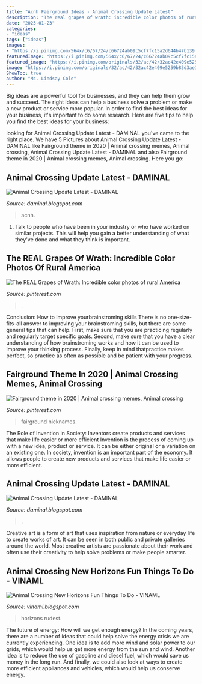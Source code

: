 ```yaml
---
title: "Acnh Fairground Ideas - Animal Crossing Update Latest"
description: "The real grapes of wrath: incredible color photos of rural america"
date: "2023-01-23"
categories:
- "ideas"
tags: ["ideas"]
images:
- "https://i.pinimg.com/564x/c6/67/24/c66724ab09c5cf7fc15a2d644b47b139.jpg"
featuredImage: "https://i.pinimg.com/564x/c6/67/24/c66724ab09c5cf7fc15a2d644b47b139.jpg"
featured_image: "https://i.pinimg.com/originals/32/ac/42/32ac42e409e5259b83d3ae19eba805fd.jpg"
image: "https://i.pinimg.com/originals/32/ac/42/32ac42e409e5259b83d3ae19eba805fd.jpg"
ShowToc: true
author: "Ms. Lindsay Cole"
---
```



Big ideas are a powerful tool for businesses, and they can help them grow and succeed. The right ideas can help a business solve a problem or make a new product or service more popular. In order to find the best ideas for your business, it's important to do some research. Here are five tips to help you find the best ideas for your business:

	

		
looking for Animal Crossing Update Latest - DAMINAL you've came to the right place. We have 5 Pictures about Animal Crossing Update Latest - DAMINAL like Fairground theme in 2020 | Animal crossing memes, Animal crossing, Animal Crossing Update Latest - DAMINAL and also Fairground theme in 2020 | Animal crossing memes, Animal crossing. Here you go:
		
    
## Animal Crossing Update Latest - DAMINAL

<img loading=lazy src="https://i.pinimg.com/564x/c6/67/24/c66724ab09c5cf7fc15a2d644b47b139.jpg" onerror="this.onerror=null;this.src='https://tse3.mm.bing.net/th?id=OIP.iRXM_849TS4GW6N_h5JLVAHaFj&amp;pid=15.1';" alt="Animal Crossing Update Latest - DAMINAL">

_Source: daminal.blogspot.com_

>acnh. 

	

1. Talk to people who have been in your industry or who have worked on similar projects. This will help you gain a better understanding of what they've done and what they think is important.

    
## The REAL Grapes Of Wrath: Incredible Color Photos Of Rural America

<img loading=lazy src="https://i.pinimg.com/originals/32/ac/42/32ac42e409e5259b83d3ae19eba805fd.jpg" onerror="this.onerror=null;this.src='https://tse4.mm.bing.net/th?id=OIP.771zb-pmmy55UauLgY0JNwHaFP&amp;pid=15.1';" alt="The REAL Grapes of Wrath: Incredible color photos of rural America">

_Source: pinterest.com_

>. 

	

Conclusion: How to improve yourbrainstroming skills
There is no one-size-fits-all answer to improving your brainstroming skills, but there are some general tips that can help. First, make sure that you are practicing regularly and regularly target specific goals. Second, make sure that you have a clear understanding of how brainstroming works and how it can be used to improve your thinking process. Finally, keep in mind thatpractice makes perfect, so practice as often as possible and be patient with your progress.

    
## Fairground Theme In 2020 | Animal Crossing Memes, Animal Crossing

<img loading=lazy src="https://i.pinimg.com/736x/ab/94/a8/ab94a8adce2bdbb7c819eb2b15a869bf.jpg" onerror="this.onerror=null;this.src='https://tse2.mm.bing.net/th?id=OIP.GU5vaT4E-PziLxHAtWOwIQHaDb&amp;pid=15.1';" alt="Fairground theme in 2020 | Animal crossing memes, Animal crossing">

_Source: pinterest.com_

>fairground nicknames. 

	

The Role of Invention in Society: Inventors create products and services that make life easier or more efficient
Invention is the process of coming up with a new idea, product or service. It can be either original or a variation on an existing one. In society, invention is an important part of the economy. It allows people to create new products and services that make life easier or more efficient.

    
## Animal Crossing Update Latest - DAMINAL

<img loading=lazy src="https://i.pinimg.com/originals/93/aa/09/93aa09159664745f26375d744e5ad12f.jpg" onerror="this.onerror=null;this.src='https://tse2.mm.bing.net/th?id=OIP.u2L9zV--_MW5s9ywwEkIPAHaEK&amp;pid=15.1';" alt="Animal Crossing Update Latest - DAMINAL">

_Source: daminal.blogspot.com_

>. 

	

Creative art is a form of art that uses inspiration from nature or everyday life to create works of art. It can be seen in both public and private galleries around the world. Most creative artists are passionate about their work and often use their creativity to help solve problems or make people smarter.

    
## Animal Crossing New Horizons Fun Things To Do - VINAML

<img loading=lazy src="https://i.pinimg.com/originals/98/1c/0e/981c0e7b94a62ea2e7036eb834daccf9.jpg" onerror="this.onerror=null;this.src='https://tse2.mm.bing.net/th?id=OIP.fbWlY38tNLBuCtAXN2hfUQAAAA&amp;pid=15.1';" alt="Animal Crossing New Horizons Fun Things To Do - VINAML">

_Source: vinaml.blogspot.com_

>horizons rudest. 

	

The future of energy: How will we get enough energy?
In the coming years, there are a number of ideas that could help solve the energy crisis we are currently experiencing. One idea is to add more wind and solar power to our grids, which would help us get more energy from the sun and wind. Another idea is to reduce the use of gasoline and diesel fuel, which would save us money in the long run. And finally, we could also look at ways to create more efficient appliances and vehicles, which would help us conserve energy.

